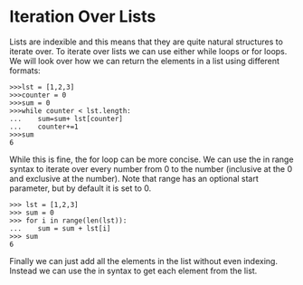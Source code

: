 # Iteration Over Lists

Lists are indexible and this means that they are quite natural structures to iterate over. To iterate over lists we can use either while loops or for loops. We will look over how we can return the elements in a list using different formats:

```text
>>>lst = [1,2,3]
>>>counter = 0
>>>sum = 0
>>>while counter < lst.length:
...    sum=sum+ lst[counter]
...    counter+=1
>>>sum
6
```

While this is fine, the for loop can be more concise. We can use the in range syntax to iterate over every number from 0 to the number \(inclusive at the 0 and exclusive at the number\). Note that range has an optional start parameter, but by default it is set to 0.

```text
>>> lst = [1,2,3] 
>>> sum = 0
>>> for i in range(len(lst)):
...    sum = sum + lst[i]
>>> sum
6
```

Finally we can just add all the elements in the list without even indexing. Instead we can use the in syntax to get each element from the list.

